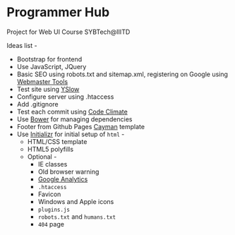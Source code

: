 # Programmer Hub

Project for Web UI Course SYBTech@IIITD

Ideas list -

* Bootstrap for frontend
* Use JavaScript, JQuery
* Basic SEO using robots.txt and sitemap.xml, registering on Google using
[Webmaster Tools][1]
* Test site using [YSlow][2]
* Configure server using .htaccess
* Add .gitignore
* Test each commit using [Code Climate][3]
* Use [Bower][4] for managing dependencies
* Footer from Github Pages [Cayman][6] template
* Use [Initializr][7] for initial setup of `html` -
  * HTML/CSS template
  * HTML5 polyfills
  * Optional -
    * IE classes
    * Old browser warning
    * [Google Analytics][8]
    * `.htaccess`
    * Favicon
    * Windows and Apple icons
    * `plugins.js`
    * `robots.txt` and `humans.txt`
    * `404` page

[1]:https://www.google.com/webmasters/tools/
[2]:http://yslow.org/
[3]:https://codeclimate.com/
[4]:http://bower.io/
[5]:https://pages.github.com/
[6]:http://jasonlong.github.io/cayman-theme/
[7]:http://www.initializr.com/
[8]:https://www.google.com/analytics/
